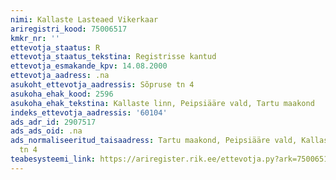 ```yaml
---
nimi: Kallaste Lasteaed Vikerkaar
ariregistri_kood: 75006517
kmkr_nr: ''
ettevotja_staatus: R
ettevotja_staatus_tekstina: Registrisse kantud
ettevotja_esmakande_kpv: 14.08.2000
ettevotja_aadress: .na
asukoht_ettevotja_aadressis: Sõpruse tn 4
asukoha_ehak_kood: 2596
asukoha_ehak_tekstina: Kallaste linn, Peipsiääre vald, Tartu maakond
indeks_ettevotja_aadressis: '60104'
ads_adr_id: 2907517
ads_ads_oid: .na
ads_normaliseeritud_taisaadress: Tartu maakond, Peipsiääre vald, Kallaste linn, Sõpruse
  tn 4
teabesysteemi_link: https://ariregister.rik.ee/ettevotja.py?ark=75006517&ref=rekvisiidid
---
```

